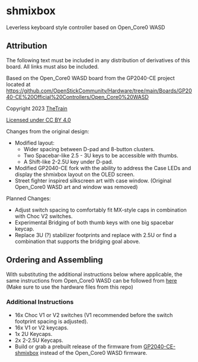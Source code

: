 # shmixbox
Leverless keyboard style controller based on Open_Core0 WASD

## Attribution

The following text must be included in any distribution of derivatives of this board. All links must also be included.

Based on the Open_Core0 WASD board from the GP2040-CE project located at https://github.com/OpenStickCommunity/Hardware/tree/main/Boards/GP2040-CE%20Official%20Controllers/Open_Core0%20WASD

Copyright 2023 [TheTrain](https://github.com/TheTrainGoes)

[Licensed under CC BY 4.0](https://creativecommons.org/licenses/by/4.0/)

Changes from the original design:
  - Modified layout:
      - Wider spacing between D-pad and 8-button clusters.
      - Two Spacebar-like 2.5 - 3U keys to be accessible with thumbs.
      - A Shift-like 2-2.5U key under D-pad.
  - Modified GP2040-CE fork with the ability to address the Case LEDs and display the shmixbox layout on the OLED screen.
  - Street fighter inspired silkscreen art with case window. (Original Open_Core0 WASD art and window was removed)

Planned Changes:
  - Adjust switch spacing to comfortably fit MX-style caps in combination with Choc V2 switches.
  - Experimental Bridging of both thumb keys with one big spacebar keycap.
  - Replace 3U (?) stabilizer footprints and replace with 2.5U or find a combination that supports the bridging goal above.

## Ordering and Assembling

With substituting the additional instructions below where applicable, the same instructions from Open_Core0 WASD can be followed from [here](https://github.com/OpenStickCommunity/Hardware/tree/main/Boards/GP2040-CE%20Official%20Controllers/Open_Core0%20WASD) (Make sure to use the hardware files from this repo)

### Additional Instructions
  - 16x Choc V1 or V2 switches (V1 recommended before the switch footprint spacing is adjusted).
  - 16x V1 or V2 keycaps.
  - 1x 2U Keycaps.
  - 2x 2-2.5U Keycaps.
  - Build or grab a prebuilt release of the firmware from [GP2040-CE-shmixbox](https://github.com/xKynn/GP2040-CE-shmixbox) instead of the Open_Core0 WASD firmware.
